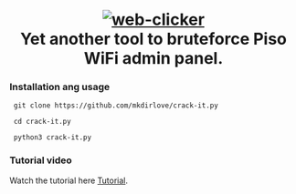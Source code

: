 <h1 align="center">
  <br>
  <a href="https://github.com/mkdirlove/crack-it.py"><img src="https://raw.githubusercontent.com/mkdirlove/crack-it.py/main/logo.png" alt="web-clicker"></a>
  <br>
  Yet another tool to bruteforce Piso WiFi admin panel.
  <br>
</h1>

### Installation ang usage

```
 git clone https://github.com/mkdirlove/crack-it.py
```
```
 cd crack-it.py
```
```
 python3 crack-it.py
```

### Tutorial video

Watch the tutorial here [Tutorial](https://www.facebook.com/groups/623297095733593/permalink/883572683039365/?fs=2&focus_composer=0&m_entstream_source=group&ref=m_notif&notif_t=group_comment).
